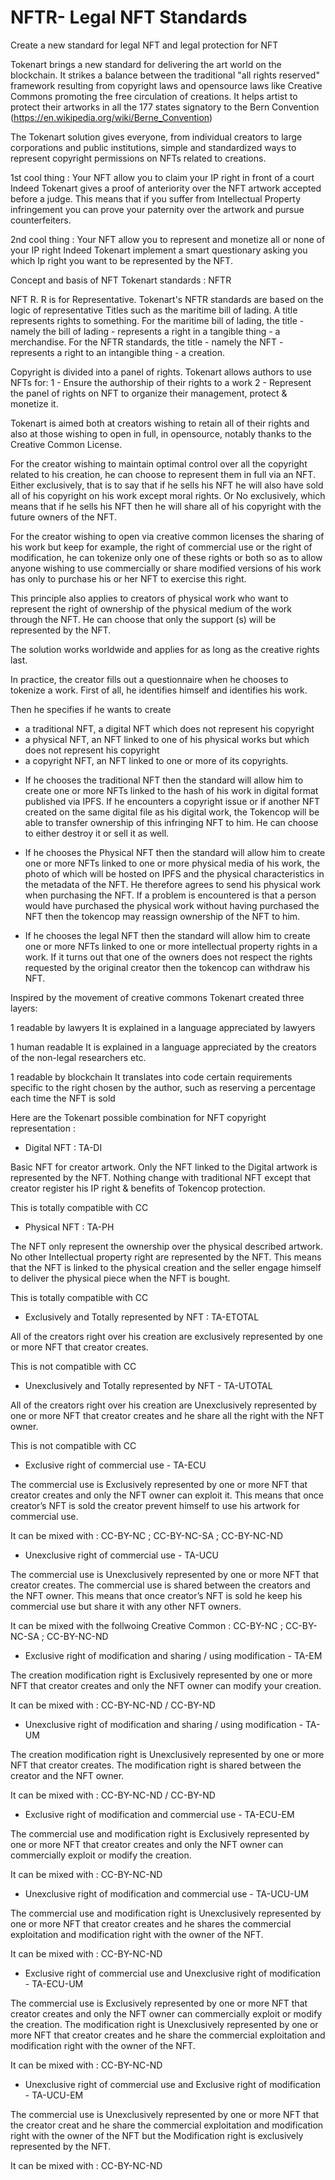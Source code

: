 # NFTR- Legal NFT Standards


Create a new standard for legal NFT and legal protection for NFT


Tokenart brings a new standard for delivering the art world on the blockchain. It strikes a balance between the traditional "all rights reserved" framework resulting from copyright laws and opensource laws like Creative Commons promoting the free circulation of creations. It helps artist to protect their artworks in all the 177 states signatory to the Bern Convention (https://en.wikipedia.org/wiki/Berne_Convention)

The Tokenart solution gives everyone, from individual creators to large corporations and public institutions, simple and standardized ways to represent copyright permissions on NFTs related to creations.

1st cool thing : Your NFT allow you to claim your IP right in front of a court
Indeed Tokenart gives a proof of anteriority over the NFT artwork accepted before a judge. This means that if you suffer from Intellectual Property infringement you can prove your paternity over the artwork and pursue counterfeiters. 

2nd cool thing : Your NFT allow you to represent and monetize all or none of your IP right
Indeed Tokenart implement a smart questionary asking you which Ip right you want to be represented by the NFT. 


Concept and basis of NFT Tokenart standards : NFTR  


NFT R. R is for Representative.
Tokenart's NFTR standards are based on the logic of representative Titles such as the maritime bill of lading. A title represents rights to something. For the maritime bill of lading, the title - namely the bill of lading - represents a right in a tangible thing - a merchandise. For the NFTR standards, the title - namely the NFT - represents a right to an intangible thing - a creation.

Copyright is divided into a panel of rights. Tokenart allows authors to use NFTs for:
 1 - Ensure the authorship of their rights to a work
 2 - Represent the panel of rights on NFT to organize their management, protect & monetize it.

Tokenart is aimed both at creators wishing to retain all of their rights and also at those wishing to open in full, in opensource, notably thanks to the Creative Common License.

For the creator wishing to maintain optimal control over all the copyright related to his creation, he can choose to represent them in full via an NFT. Either exclusively, that is to say that if he sells his NFT he will also have sold all of his copyright on his work except moral rights. Or No exclusively, which means that if he sells his NFT then he will share all of his copyright with the future owners of the NFT.

For the creator wishing to open via creative common licenses the sharing of his work but keep for example, the right of commercial use or the right of modification, he can tokenize only one of these rights or both so as to allow anyone wishing to use commercially or share modified versions of his work has only to purchase his or her NFT to exercise this right.

This principle also applies to creators of physical work who want to represent the right of ownership of the physical medium of the work through the NFT. He can choose that only the support (s) will be represented by the NFT.

The solution works worldwide and applies for as long as the creative rights last.

In practice, the creator fills out a questionnaire when he chooses to tokenize a work. First of all, he identifies himself and identifies his work.

Then he specifies if he wants to create 

- a traditional NFT, a digital NFT which does not represent his copyright 
- a physical NFT, an NFT linked to one of his physical works but which does not represent his copyright 
- a copyright NFT, an NFT linked to one or more of its copyrights.

* If he chooses the traditional NFT then the standard will allow him to create one or more NFTs linked to the hash of his work in digital format published via IPFS. If he encounters a copyright issue or if another NFT created on the same digital file as his digital work, the Tokencop will be able to transfer ownership of this infringing NFT to him. He can choose to either destroy it or sell it as well.

* If he chooses the Physical NFT then the standard will allow him to create one or more NFTs linked to one or more physical media of his work, the photo of which will be hosted on IPFS and the physical characteristics in the metadata of the NFT. He therefore agrees to send his physical work when purchasing the NFT. If a problem is encountered is that a person would have purchased the physical work without having purchased the NFT then the tokencop may reassign ownership of the NFT to him.

* If he chooses the legal NFT then the standard will allow him to create one or more NFTs linked to one or more intellectual property rights in a work. If it turns out that one of the owners does not respect the rights requested by the original creator then the tokencop can withdraw his NFT.



Inspired by the movement of creative commons Tokenart created three layers:


1 readable by lawyers
It is explained in a language appreciated by lawyers

1 human readable
It is explained in a language appreciated by the creators of the non-legal researchers etc.

1 readable by blockchain
It translates into code certain requirements specific to the right chosen by the author, such as reserving a percentage each time the NFT is sold

Here are the Tokenart possible combination for NFT copyright representation : 

* Digital NFT : TA-DI

Basic NFT for creator artwork. Only the NFT linked to the Digital artwork is represented by the NFT. Nothing change with traditional NFT except that creator register his IP right & benefits of Tokencop protection. 

This is totally compatible with CC

* Physical NFT : TA-PH

The NFT only represent the ownership over the physical described artwork. No other Intellectual property right are represented by the NFT. This means that the NFT is linked to the physical creation and the seller engage himself to deliver the physical piece when the NFT is bought. 

This is totally compatible with CC

* Exclusively and Totally represented by NFT : TA-ETOTAL

All of the creators right over his creation are exclusively represented by one or more NFT that creator creates. 

This is not compatible with CC

* Unexclusively and Totally represented by NFT - TA-UTOTAL

All of the creators right over his creation are Unexclusively represented by one or more NFT that creator creates and he share all the right with the NFT owner. 

This is not compatible with CC

* Exclusive right of commercial use - TA-ECU


The commercial use is Exclusively represented by one or more NFT that creator creates and only the NFT owner can exploit it. This means that once creator’s NFT is sold the creator prevent himself to use his artwork for commercial use. 

It can be mixed with : CC-BY-NC ; CC-BY-NC-SA ; CC-BY-NC-ND

* Unexclusive right of commercial use - TA-UCU

The commercial use is Unexclusively represented by one or more NFT that creator creates. The commercial use is shared between the creators and the NFT owner. 
This means that once creator’s NFT is sold he keep his commercial use but share it with any other NFT owners.

It can be mixed with the follwoing Creative Common : CC-BY-NC ; CC-BY-NC-SA ; CC-BY-NC-ND

* Exclusive right of modification and sharing / using modification - TA-EM 


The creation modification right is Exclusively represented by one or more NFT that creator creates and only the NFT owner can modify your creation. 

It can be mixed with : CC-BY-NC-ND / CC-BY-ND

* Unexclusive right of modification and sharing / using modification - TA-UM

The creation modification right is Unexclusively represented by one or more NFT that creator creates. The modification right is shared between the creator and the NFT owner. 

It can be mixed with : CC-BY-NC-ND / CC-BY-ND

* Exclusive right of modification and commercial use - TA-ECU-EM

The commercial use and modification right is Exclusively represented by one or more NFT that creator creates and only the NFT owner can commercially exploit or modify the creation. 

It can be mixed with : CC-BY-NC-ND

* Unexclusive right of modification and commercial use - TA-UCU-UM

The commercial use and modification right is Unexclusively represented by one or more NFT that creator creates and he shares the commercial exploitation and modification right with the owner of the NFT. 

It can be mixed with : CC-BY-NC-ND

* Exclusive right of commercial use and Unexclusive right of modification - TA-ECU-UM 

The commercial use is Exclusively represented by one or more NFT that creator creates and only the NFT owner can commercially exploit or modify the creation. The modification right is Unexclusively represented by one or more NFT that creator creates and he share the commercial exploitation and modification right with the owner of the NFT. 

It can be mixed with : CC-BY-NC-ND


* Unexclusive right of commercial use and Exclusive right of modification - TA-UCU-EM

The commercial use is Unexclusively represented by one or more NFT that the creator creat and he share the commercial exploitation and modification right with the owner of the NFT but the Modification right is exclusively represented by the NFT. 

It can be mixed with : CC-BY-NC-ND

